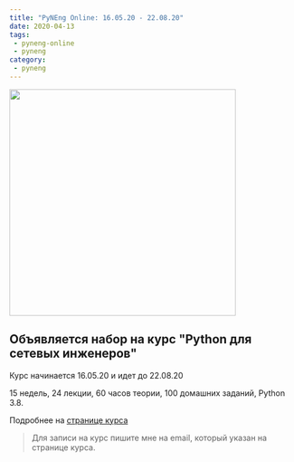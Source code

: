 ```yaml
---
title: "PyNEng Online: 16.05.20 - 22.08.20"
date: 2020-04-13
tags:
 - pyneng-online
 - pyneng
category:
 - pyneng
---
```


<img align="center" src="https://raw.githubusercontent.com/natenka/natenka.github.io/master/assets/images/pyneng8.png" width="400">


## Объявляется набор на курс "Python для сетевых инженеров"

Курс начинается 16.05.20 и идет до 22.08.20

15 недель, 24 лекции, 60 часов теории, 100 домашних заданий, Python 3.8.

Подробнее на [странице курса](https://natenka.github.io/pyneng-online/)


> Для записи на курс пишите мне на email, который указан на странице курса.
